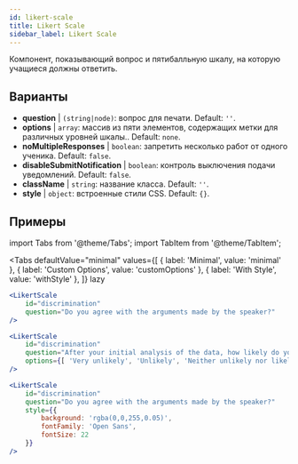 ```yaml
---
id: likert-scale
title: Likert Scale
sidebar_label: Likert Scale
---
```


Компонент, показывающий вопрос и пятибалльную шкалу, на которую учащиеся должны ответить.

## Варианты

* __question__ | `(string|node)`: вопрос для печати. Default: `''`.
* __options__ | `array`: массив из пяти элементов, содержащих метки для различных уровней шкалы.. Default: `none`.
* __noMultipleResponses__ | `boolean`: запретить несколько работ от одного ученика. Default: `false`.
* __disableSubmitNotification__ | `boolean`: контроль выключения подачи уведомлений. Default: `false`.
* __className__ | `string`: название класса. Default: `''`.
* __style__ | `object`: встроенные стили CSS. Default: `{}`.


## Примеры

import Tabs from '@theme/Tabs';
import TabItem from '@theme/TabItem';

<Tabs
    defaultValue="minimal"
    values={[
        { label: 'Minimal', value: 'minimal' },
        { label: 'Custom Options', value: 'customOptions' },
        { label: 'With Style', value: 'withStyle' },
    ]}
    lazy
>

<TabItem value="minimal">

```jsx live
<LikertScale 
    id="discrimination" 
    question="Do you agree with the arguments made by the speaker?" 
/>
```
</TabItem>

<TabItem value="customOptions">

```jsx live
<LikertScale 
    id="discrimination" 
    question="After your initial analysis of the data, how likely do you think it is that players are discriminated against by soccer referees because of their skin tone?" 
    options={[ 'Very unlikely', 'Unlikely', 'Neither unlikely nor likely', 'Likely', 'Very Likely']}
/>
```
</TabItem>

<TabItem value="withStyle">

```jsx live
<LikertScale 
    id="discrimination" 
    question="Do you agree with the arguments made by the speaker?" 
    style={{ 
        background: 'rgba(0,0,255,0.05)', 
        fontFamily: 'Open Sans', 
        fontSize: 22 
    }}
/>
```

</TabItem>

</Tabs>
